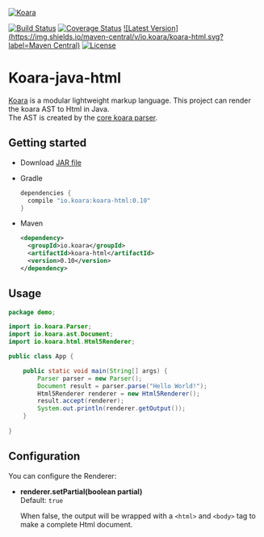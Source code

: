 [![Koara](http://www.koara.io/logo.png)](http://www.koara.io)

[![Build Status](https://img.shields.io/travis/koara/koara-java-html.svg)](https://travis-ci.org/koara/koara-java-html)
[![Coverage Status](https://img.shields.io/coveralls/koara/koara-java-html.svg)](https://coveralls.io/github/koara/koara-java-html?branch=master)
[![Latest Version](https://img.shields.io/maven-central/v/io.koara/koara-html.svg?label=Maven Central)](http://search.maven.org/#search%7Cga%7C1%7Ckoara-html)
[![License](https://img.shields.io/badge/License-Apache%202.0-blue.svg)](https://github.com/koara/koara-java-html/blob/master/LICENSE)

# Koara-java-html
[Koara](http://www.koara.io) is a modular lightweight markup language. This project can render the koara AST to Html in Java.  
The AST is created by the [core koara parser](https://github.com/koara/koara-java).

## Getting started
- Download [JAR file](http://repo1.maven.org/maven2/io/koara/koara/0.10/koara-html-0.10.jar)
- Gradle

  ```groovy
  dependencies {
	compile "io.koara:koara-html:0.10"
  }
  ```
  
- Maven

  ```xml
  <dependency>
    <groupId>io.koara</groupId>
    <artifactId>koara-html</artifactId>
    <version>0.10</version>
  </dependency>
  ```

## Usage
```java
package demo;

import io.koara.Parser;
import io.koara.ast.Document;
import io.koara.html.Html5Renderer;

public class App {

	public static void main(String[] args) {
		Parser parser = new Parser();
		Document result = parser.parse("Hello World!");
		Html5Renderer renderer = new Html5Renderer();
		result.accept(renderer);
		System.out.println(renderer.getOutput());
	}
	
}
```

## Configuration
You can configure the Renderer:

-  **renderer.setPartial(boolean partial)**  
   Default:	`true`
   
   When false, the output will be wrapped with a `<html>` and `<body>` tag to make a complete Html document.